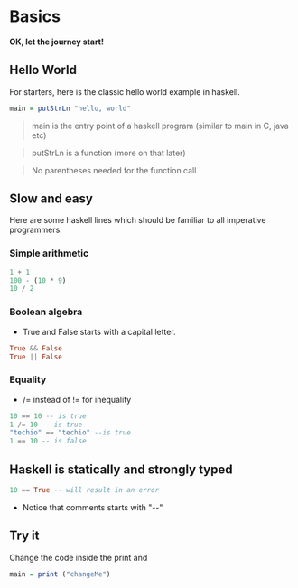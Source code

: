 # Basics

<b>OK, let the journey start!</b><br/>

## Hello World
For starters, here is the classic hello world example in haskell.

```haskell runnable
main = putStrLn "hello, world"
```
> main is the entry point of a haskell program (similar to main in C, java etc)

> putStrLn is a function (more on that later)

> No parentheses needed for the function call

## Slow and easy
Here are some haskell lines which should be familiar to all imperative programmers.

### Simple arithmetic

```haskell
1 + 1
100 - (10 * 9)
10 / 2
```

### Boolean algebra

* True and False starts with a capital letter.
```haskell
True && False
True || False
```

### Equality
* /= instead of != for inequality
```haskell
10 == 10 -- is true
1 /= 10 -- is true
"techio" == "techio" --is true
1 == 10 -- is false
```

## Haskell is statically and strongly typed
```haskell
10 == True -- will result in an error
```

* Notice that comments starts with "--"

## Try it
Change the code inside the print and
```haskell runnable
main = print ("changeMe")
```
